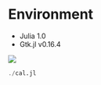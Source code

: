 # Environment
- Julia 1.0
- Gtk.jl v0.16.4

<img src="../../screenshots/calculator.png" align="middle" />

```julia
./cal.jl
```
